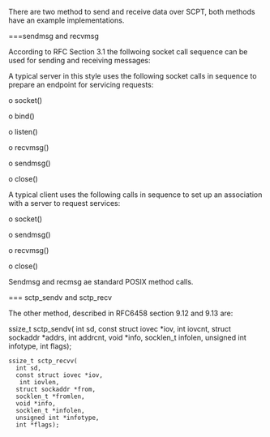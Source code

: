 There are two method to send and receive data over SCPT, both methods have 
an example implementations.

===sendmsg and recvmsg

According to RFC Section 3.1 the follwoing socket call 
sequence can be used for sending and receiving messages:

 A typical server in this style uses the following socket calls in
   sequence to prepare an endpoint for servicing requests:

   o  socket()

   o  bind()

   o  listen()

   o  recvmsg()

   o  sendmsg()

   o  close()

   A typical client uses the following calls in sequence to set up an
   association with a server to request services:

   o  socket()

   o  sendmsg()

   o  recvmsg()

   o  close()

Sendmsg and recmsg ae standard POSIX method calls.


=== sctp_sendv and sctp_recv

The other method, described in RFC6458 section 9.12 and 9.13 are:

   ssize_t sctp_sendv(
      int sd,
      const struct iovec *iov,
      int iovcnt,
      struct sockaddr *addrs,
      int addrcnt,
      void *info,
      socklen_t infolen,
      unsigned int infotype,
      int flags);
                      
    ssize_t sctp_recvv(
      int sd,
      const struct iovec *iov,
       int iovlen,
      struct sockaddr *from,
      socklen_t *fromlen,
      void *info,
      socklen_t *infolen,
      unsigned int *infotype,
      int *flags);   
                        
                                        
                                        